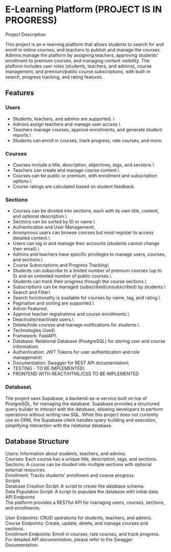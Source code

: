 

# E-Learning Platform (PROJECT IS IN PROGRESS)
Project Description

This project is an e-learning platform that allows students to search for and enroll in online courses, and teachers to publish and manage the courses. Admins manage the platform by assigning teachers, approving students' enrollment to premium courses, and managing content visibility. The platform includes user roles (students, teachers, and admins), course management, and premium/public course subscriptions, with built-in search, progress tracking, and rating features.

## Features
### Users
- Students, teachers, and admins are supported. \
- Admins assign teachers and manage user access.\
- Teachers manage courses, approve enrollments, and generate student reports.\
- Students can enroll in courses, track progress, rate courses, and more.

### Courses
- Courses include a title, description, objectives, tags, and sections.\
- Teachers can create and manage course content.\
- Courses can be public or premium, with enrollment and subscription options.\
- Course ratings are calculated based on student feedback.

### Sections
- Courses can be divided into sections, each with its own title, content, and optional description.\
- Sections can be sorted by ID or name.\
- Authentication and User Management\
- Anonymous users can browse courses but must register to access detailed content.\
- Users can log in and manage their accounts (students cannot change their email).\
- Admins and teachers have specific privileges to manage users, courses, and sections.\
- Course Subscriptions and Progress Tracking\
- Students can subscribe to a limited number of premium courses (up to 5) and an unlimited number of public courses.\
- Students can track their progress through the course sections.\
- Subscriptions can be managed (subscribed/unsubscribed) by students.\
- Search and Filter\
- Search functionality is available for courses by name, tag, and rating.\
- Pagination and sorting are supported.\
- Admin Features\
- Approve teacher registrations and course enrollments.\
- Deactivate/reactivate users.\
- Delete/hide courses and manage notifications for students.\
- Technologies Used\
- Framework: FastAPI\
- Database: Relational Database (PostgreSQL) for storing user and course information\
- Authentication: JWT Tokens for user authentication and role management\
- Documentation: Swagger for REST API documentation\
- TESTING - TO BE IMPLEMENTED\
- FRONTEND WITH REACT/HTML/CSS TO BE IMPLEMENTED

### Database\
The project uses Supabase, a backend-as-a-service built on top of PostgreSQL, for managing the database. Supabase provides a structured query builder to interact with the database, allowing developers to perform operations without writing raw SQL. While this project does not currently use an ORM, the Supabase client handles query building and execution, simplifying interaction with the relational database.

## Database Structure
Users: Information about students, teachers, and admins.\
Courses: Each course has a unique title, description, tags, and sections.\
Sections: A course can be divided into multiple sections with optional external resources.\
Enrollment: Tracks students' enrollment and course progress.\
Scripts\
Database Creation Script: A script to create the database schema.\
Data Population Script: A script to populate the database with initial data.\
API Endpoints\
The platform provides a RESTful API for managing users, courses, sections, and enrollments.

User Endpoints: CRUD operations for students, teachers, and admins.\
Course Endpoints: Create, update, delete, and manage courses and sections.\
Enrollment Endpoints: Enroll in courses, rate courses, and track progress.\
For detailed API documentation, please refer to the Swagger Documentation.
